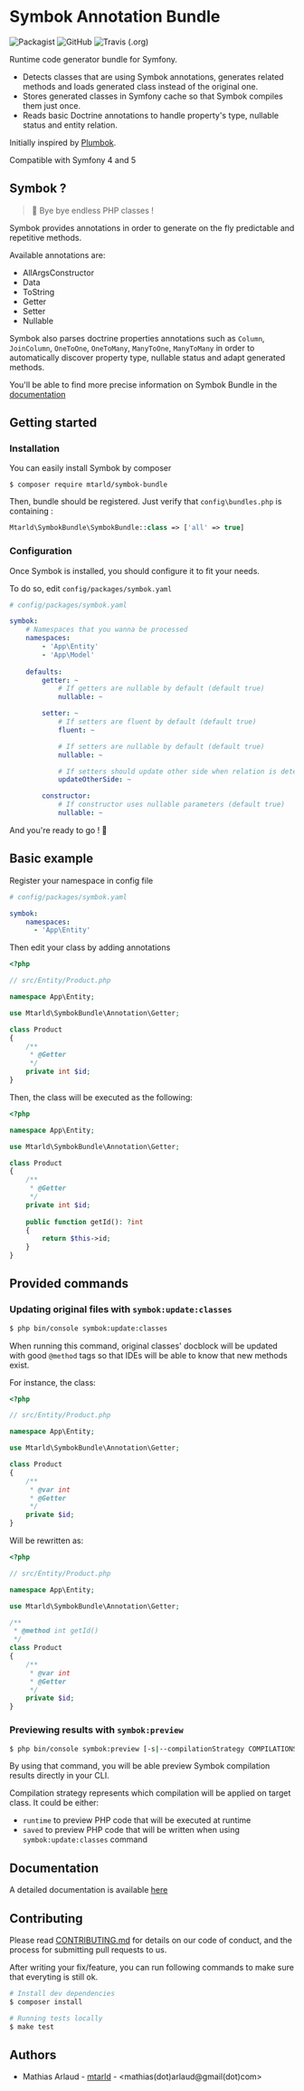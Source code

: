 # Symbok Annotation Bundle

![Packagist](https://img.shields.io/packagist/v/mtarld/symbok-bundle.svg?style=flat-square)
![GitHub](https://img.shields.io/github/license/mtarld/symbok-bundle.svg?style=flat-square)
![Travis (.org)](https://img.shields.io/travis/mtarld/symbok-bundle.svg?style=flat-square)

Runtime code generator bundle for Symfony.

- Detects classes that are using Symbok annotations, generates related methods 
and loads generated class instead of the original one.
- Stores generated classes in Symfony cache so that Symbok compiles them just once.
- Reads basic Doctrine annotations to handle property's type, nullable status
  and entity relation.

Initially inspired by [Plumbok](https://github.com/plumbok/plumbok).

Compatible with Symfony 4 and 5

## Symbok ?
> :wave: Bye bye endless PHP classes !

Symbok provides annotations in order to generate on the fly predictable and repetitive methods.

Available annotations are:
  - AllArgsConstructor
  - Data
  - ToString
  - Getter
  - Setter
  - Nullable

Symbok also parses doctrine properties annotations such as `Column`,
`JoinColumn`, `OneToOne`, `OneToMany`, `ManyToOne`, `ManyToMany` in order to 
automatically discover property type, nullable status and adapt generated methods.

You'll be able to find more precise information on Symbok Bundle in the [documentation](src/Resources/doc/index.md)

## Getting started
### Installation
You can easily install Symbok by composer
```
$ composer require mtarld/symbok-bundle
```
Then, bundle should be registered. Just verify that `config\bundles.php` is containing :
```php
Mtarld\SymbokBundle\SymbokBundle::class => ['all' => true]
```

### Configuration
Once Symbok is installed, you should configure it to fit your needs. 

To do so, edit `config/packages/symbok.yaml`
```yaml
# config/packages/symbok.yaml

symbok:
    # Namespaces that you wanna be processed
    namespaces:
        - 'App\Entity'
        - 'App\Model'
        
    defaults:
        getter: ~
            # If getters are nullable by default (default true)
            nullable: ~

        setter: ~
            # If setters are fluent by default (default true)
            fluent: ~

            # If setters are nullable by default (default true)
            nullable: ~

            # If setters should update other side when relation is detected (default true)
            updateOtherSide: ~

        constructor:
            # If constructor uses nullable parameters (default true)
            nullable: ~
```
And you're ready to go ! :rocket:

## Basic example
Register your namespace in config file
```yaml
# config/packages/symbok.yaml

symbok:
    namespaces:
      - 'App\Entity'
```
Then edit your class by adding annotations
```php
<?php

// src/Entity/Product.php

namespace App\Entity;

use Mtarld\SymbokBundle\Annotation\Getter;

class Product
{
    /**
     * @Getter
     */
    private int $id;
}
```

Then, the class will be executed as the following:
```php
<?php

namespace App\Entity;

use Mtarld\SymbokBundle\Annotation\Getter;

class Product
{
    /**
     * @Getter
     */
    private int $id;
    
    public function getId(): ?int
    {
        return $this->id;
    }
}
```

## Provided commands
### Updating original files with `symbok:update:classes`
``` bash
$ php bin/console symbok:update:classes
```

When running this command, original classes' docblock will be updated with
good `@method` tags so that IDEs will be able to know that new methods exist.

For instance, the class:
```php
<?php

// src/Entity/Product.php

namespace App\Entity;

use Mtarld\SymbokBundle\Annotation\Getter;

class Product
{
    /**
     * @var int
     * @Getter
     */
    private $id;
}
```

Will be rewritten as:
```php
<?php

// src/Entity/Product.php

namespace App\Entity;

use Mtarld\SymbokBundle\Annotation\Getter;

/**
 * @method int getId()
 */
class Product
{
    /**
     * @var int
     * @Getter
     */
    private $id;
}
```

### Previewing results with `symbok:preview`

``` bash
$ php bin/console symbok:preview [-s|--compilationStrategy COMPILATIONSTRATEGY] <class path>
```

By using that command, you will be able preview Symbok compilation results
directly in your CLI.

Compilation strategy represents which compilation will be applied on target
class. It could be either:
- `runtime` to preview PHP code that will be executed at runtime
- `saved` to preview PHP code that will be written when using
  `symbok:update:classes` command

## Documentation
A detailed documentation is available [here](src/Resources/doc/index.md)

## Contributing
Please read [CONTRIBUTING.md](CONTRIBUTING.md) for details on our code of conduct, and the process for submitting pull requests to us.

After writing your fix/feature, you can run following commands to make sure that everyting is still ok.

```bash
# Install dev dependencies
$ composer install

# Running tests locally
$ make test

```

## Authors
 - Mathias Arlaud - [mtarld](https://github.com/mtarld) - <mathias(dot)arlaud@gmail(dot)com>
